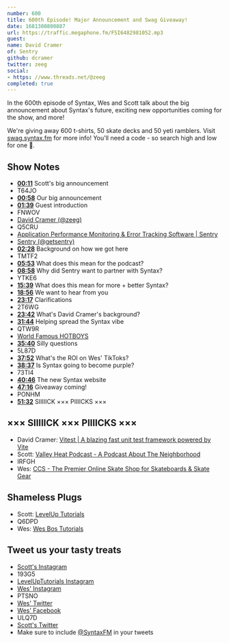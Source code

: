 ```yaml
---
number: 600
title: 600th Episode! Major Announcement and Swag Giveaway!
date: 1681300800887
url: https://traffic.megaphone.fm/FSI6482981052.mp3
guest: 
name: David Cramer
of: Sentry
github: dcramer
twitter: zeeg
social: 
- https: //www.threads.net/@zeeg
completed: true
---
```


In the 600th episode of Syntax, Wes and Scott talk about the big announcement about Syntax's future, exciting new opportunities coming for the show, and more!

We're giving away 600 t-shirts, 50 skate decks and 50 yeti ramblers. Visit [swag.syntax.fm](https://swag.syntax.fm/) for more info! You'll need a code - so search high and low for one 👀.

## Show Notes

* **[00:11](#t=00:11)** Scott's big announcement
* T64JO
* **[00:58](#t=00:58)** Our big announcement
* **[01:39](#t=01:39)** Guest introduction
* FNWOV
* [David Cramer (@zeeg)](https://twitter.com/zeeg)
* Q5CRU
* [Application Performance Monitoring & Error Tracking Software | Sentry](https://sentry.io/)
* [Sentry (@getsentry)](https://twitter.com/getsentry)
* **[02:28](#t=02:28)** Background on how we got here
* TMTF2
* **[05:53](#t=05:53)** What does this mean for the podcast?
* **[08:58](#t=08:58)** Why did Sentry want to partner with Syntax?
* YTKE6
* **[15:39](#t=15:39)** What does this mean for more + better Syntax?
* **[18:56](#t=18:56)** We want to hear from you
* **[23:17](#t=23:17)** Clarifications
* 2T6WG
* **[23:42](#t=23:42)** What's David Cramer's background?
* **[31:44](#t=31:44)** Helping spread the Syntax vibe
* QTW9R
* [World Famous HOTBOYS](https://worldfamoushotboys.com/)
* **[35:40](#t=35:40)** Silly questions
* 5L87D
* **[37:52](#t=37:52)** What's the ROI on Wes' TikToks?
* **[38:37](#t=38:37)** Is Syntax going to become purple?
* 73TI4
* **[40:46](#t=40:46)** The new Syntax website
* **[47:16](#t=47:16)** Giveaway coming!
* PONHM
* **[51:32](#t=51:32)** SIIIIICK ××× PIIIICKS ×××

## ××× SIIIIICK ××× PIIIICKS ×××

* David Cramer: [Vitest | A blazing fast unit test framework powered by Vite](https://vitest.dev/)
* Scott: [Valley Heat Podcast - A Podcast About The Neighborhood](https://valleyheatpodcast.com/)
* IRFGH
* Wes: [CCS - The Premier Online Skate Shop for Skateboards & Skate Gear](https://shop.ccs.com/)

## Shameless Plugs

* Scott: [LevelUp Tutorials](https://levelup.video)
* Q6DPD
* Wes: [Wes Bos Tutorials](https://wesbos.com/courses)

## Tweet us your tasty treats

* [Scott's Instagram](https://www.instagram.com/stolinski/)
* 193G5
* [LevelUpTutorials Instagram](https://www.instagram.com/LevelUpTutorials/)
* [Wes' Instagram](https://www.instagram.com/wesbos/)
* PTSNO
* [Wes' Twitter](https://twitter.com/wesbos)
* [Wes' Facebook](https://www.facebook.com/wesbos.developer)
* ULQ7D
* [Scott's Twitter](https://twitter.com/stolinski)
* Make sure to include [@SyntaxFM](https://twitter.com/SyntaxFM) in your tweets
